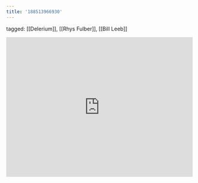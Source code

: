 ```yaml
---
title: '188513966930'
---
```

tagged: [[Delerium]], [[Rhys Fulber]], [[Bill Leeb]]
<iframe allow="accelerometer; autoplay; clipboard-write; encrypted-media; gyroscope; picture-in-picture" allowfullscreen="" frameborder="0" height="375" id="youtube_iframe" src="https://www.youtube.com/embed/PzRlMld3AAs?feature=oembed&amp;enablejsapi=1&amp;origin=https://safe.txmblr.com&amp;wmode=opaque" width="500"></iframe>